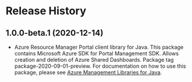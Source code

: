 # Release History

## 1.0.0-beta.1 (2020-12-14)

- Azure Resource Manager Portal client library for Java. This package contains Microsoft Azure SDK for Portal Management SDK. Allows creation and deletion of Azure Shared Dashboards. Package tag package-2020-09-01-preview. For documentation on how to use this package, please see [Azure Management Libraries for Java](https://aka.ms/azsdk/java/mgmt).